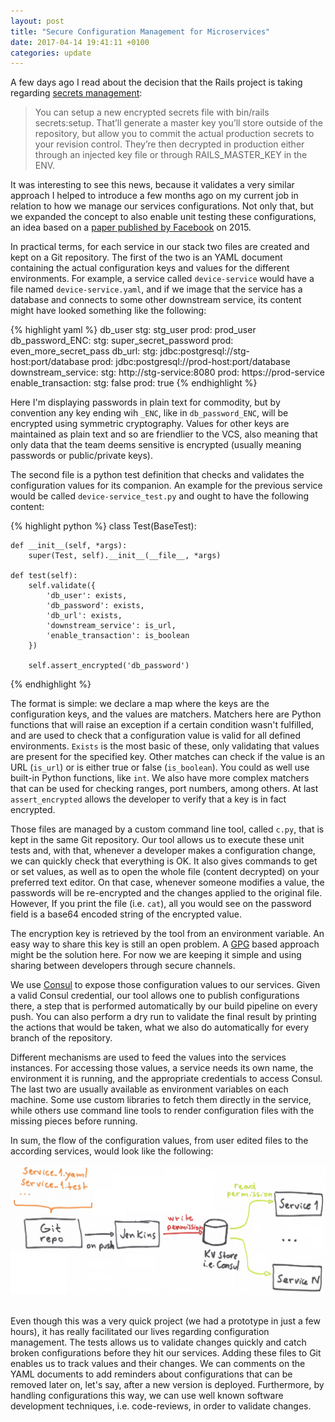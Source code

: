 ```yaml
---
layout: post
title: "Secure Configuration Management for Microservices"
date: 2017-04-14 19:41:11 +0100
categories: update
---
```


A few days ago I read about the decision that the Rails project is taking regarding [secrets management](http://weblog.rubyonrails.org/2017/2/23/Rails-5-1-beta1/#encrypted-secrets):

> You can setup a new encrypted secrets file with bin/rails secrets:setup. That’ll generate a master key you’ll store outside of the repository, but allow you to commit the actual production secrets to your revision control. They’re then decrypted in production either through an injected key file or through RAILS_MASTER_KEY in the ENV.

It was interesting to see this news, because it validates a very similar approach I helped to introduce a few months ago on my current job in relation to how we manage our services configurations. Not only that, but we expanded the concept to also enable unit testing these configurations, an idea based on a [paper published by Facebook](https://research.fb.com/publications/holistic-configuration-management-at-facebook/) on 2015.


In practical terms, for each service in our stack two files are created and kept on a Git repository. The first of the two is an YAML document containing the actual configuration keys and values for the different environments. For example, a service called `device-service` would have a file named `device-service.yaml`, and if we image that the service has a database and connects to some other downstream service, its content might have looked something like the following:


{% highlight yaml %}
db_user
  stg: stg_user
  prod: prod_user
db_password_ENC:
  stg: super_secret_password
  prod: even_more_secret_pass
db_url:
  stg: jdbc:postgresql://stg-host:port/database
  prod: jdbc:postgresql://prod-host:port/database
downstream_service:
  stg: http://stg-service:8080
  prod: https://prod-service
enable_transaction:
  stg: false
  prod: true
{% endhighlight %}

Here I'm displaying passwords in plain text for commodity, but by convention any key ending wih `_ENC`, like in `db_password_ENC`, will be encrypted using symmetric cryptography. Values for other keys are maintained as plain text and so are friendlier to the VCS, also meaning that only data that the team deems sensitive is encrypted (usually meaning passwords or public/private keys).

The second file is a python test definition that checks and validates the configuration values for its companion. An example for the previous service would be called `device-service_test.py` and ought to have the following content:

{% highlight python %}
class Test(BaseTest):

    def __init__(self, *args):
        super(Test, self).__init__(__file__, *args)

    def test(self):
        self.validate({
            'db_user': exists,
            'db_password': exists,
            'db_url': exists,
            'downstream_service': is_url,
            'enable_transaction': is_boolean
        })

        self.assert_encrypted('db_password')
{% endhighlight %}

The format is simple: we declare a map where the keys are the configuration keys, and the values are matchers. Matchers here are Python functions that will raise an exception if a certain condition wasn't fulfilled, and are used to check that a configuration value is valid for all defined environments. `Exists` is the most basic of these, only validating that values are present for the specified key. Other matches can check if the value is an URL (`is_url`) or is either true or false (`is_boolean`). You could as well use built-in Python functions, like `int`. We also have more complex matchers that can be used for checking ranges, port numbers, among others. At last `assert_encrypted` allows the developer to verify that a key is in fact encrypted.

Those files are managed by a custom command line tool, called `c.py`, that is kept in the same Git repository. Our tool allows us to execute these unit tests and, with that, whenever a developer makes a configuration change, we can quickly check that everything is OK. It also gives commands to get or set values, as well as to open the whole file (content decrypted) on your preferred text editor. On that case, whenever someone modifies a value, the passwords will be re-encrypted and the changes applied to the original file. However, If you print the file (i.e. `cat`), all you would see on the password field is a base64 encoded string of the encrypted value.

The encryption key is retrieved by the tool from an environment variable. An easy way to share this key is still an open problem. A [GPG](https://www.gnupg.org/) based approach might be the solution here. For now we are keeping it simple and using sharing between developers through secure channels.

We use [Consul](https://www.consul.io/) to expose those configuration values to our services. Given a valid Consul credential, our tool allows one to publish configurations there, a step that is performed automatically by our build pipeline on every push. You can also perform a dry run to validate the final result by printing the actions that would be taken, what we also do automatically for every branch of the repository.

Different mechanisms are used to feed the values into the services instances. For accessing those values, a service needs its own name, the environment it is running, and the appropriate credentials to access Consul. The last two are usually available as environment variables on each machine. Some use custom libraries to fetch them directly in the service, while others use command line tools to render configuration files with the missing pieces before running.

In sum, the flow of the configuration values, from user edited files to the according services, would look like the following:

<center>
  <img src="/assets/2017-04-14-secure-configuration-management-for-microservices/services_config_stream.jpeg" alt="Configuration values flow"></img>
</center>
<br/>

Even though this was a very quick project (we had a prototype in just a few hours), it has really facilitated our lives regarding configuration management. The tests allows us to validate changes quickly and catch broken configurations before they hit our services. Adding these files to Git enables us to track values and their changes. We can comments on the YAML documents to add reminders about configurations that can be removed later on, let's say, after a new version is deployed. Furthermore, by handling configurations this way, we can use well known software development techniques, i.e. code-reviews, in order to validate changes.
